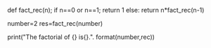 def fact_rec(n);
if n==0 or n==1;
     return 1
else:
    return n*fact_rec(n-1)

number=2
res=fact_rec(number)

print("The factorial of {} is{}.". format(number,rec))
